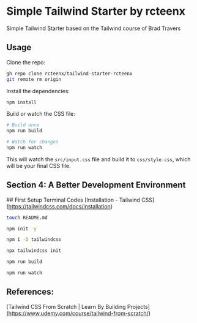 # Simple Tailwind Starter by rcteenx

Simple Tailwind Starter based on the Tailwind course of Brad Travers

## Usage

Clone the repo:

```bash
gh repo clone rcteenx/tailwind-starter-rcteenx
git remote rm origin
```

Install the dependencies:

```bash
npm install
```

Build or watch the CSS file:

```bash
# Build once
npm run build

# Watch for changes
npm run watch
```

This will watch the `src/input.css` file and build it to `css/style.css`, which will be your final CSS file.

## Section 4: A Better Development Environment

## First Setup Terminal Codes
[Installation - Tailwind CSS]
(https://tailwindcss.com/docs/installation)

```bash
touch README.md

npm init -y

npm i -D tailwindcss

npx tailwindcss init

npm run build

npm run watch

```

## References:

[Tailwind CSS From Scratch | Learn By Building Projects] (https://www.udemy.com/course/tailwind-from-scratch/)
